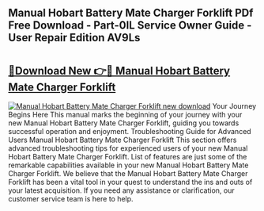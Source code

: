 ## Manual Hobart Battery Mate Charger Forklift PDf Free Download - Part-0IL Service Owner Guide - User Repair Edition AV9Ls

# <h2><a href="http://bc76633.oget.top/?id=Manual+Hobart+Battery+Mate+Charger+Forklift">🔗Download New 👉🔴 Manual Hobart Battery Mate Charger Forklift</a></h2>

[![Manual Hobart Battery Mate Charger Forklift new download](https://i.imgur.com/5g1atiW.png)](http://bc76633.oget.top/?id=Manual+Hobart+Battery+Mate+Charger+Forklift)
Your Journey Begins Here This manual marks the beginning of your journey with your new Manual Hobart Battery Mate Charger Forklift, guiding you towards successful operation and enjoyment. Troubleshooting Guide for Advanced Users Manual Hobart Battery Mate Charger Forklift This section offers advanced troubleshooting tips for experienced users of your new Manual Hobart Battery Mate Charger Forklift. List of features are just some of the remarkable capabilities available in your new Manual Hobart Battery Mate Charger Forklift. We believe that the Manual Hobart Battery Mate Charger Forklift has been a vital tool in your quest to understand the ins and outs of your latest acquisition. If you need any assistance or clarification, our customer service team is here to help.
